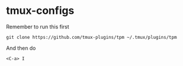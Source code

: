 # tmux-configs
Remember to run this first
```
git clone https://github.com/tmux-plugins/tpm ~/.tmux/plugins/tpm
```
And then do
```
<C-a> I
```
